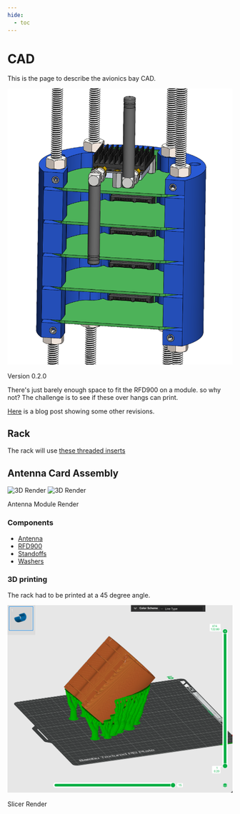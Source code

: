 ```yaml
---
hide:
  - toc
---
```


# CAD

This is the page to describe the avionics bay CAD.

![alt text](cad/thumbnail.png)
<p class="image-caption">Version 0.2.0</p>

There's just barely enough space to fit the RFD900 on a module. so why not?
The challenge is to see if these over hangs can print.

[Here](/blog/2024/12/07/avionics-bay-cad/) is a blog post showing some other revisions.

## Rack

The rack will use [these threaded inserts](https://www.amazon.ca/gp/product/B0CNRSJ1B2?psc=1)


## Antenna Card Assembly

<div class="image-row">
    <img src="rfd_board.png" alt="3D Render">
    <img src="rfd_board2.png" alt="3D Render">
</div>
<p class="image-caption">Antenna Module Render</p>


### Components

- [Antenna](https://grabcad.com/library/gsm-antenna-3)
- [RFD900](https://grabcad.com/library/rfd-900-radio-modem-1)
- [Standoffs](https://www.mcmaster.com/94868A719/)
- [Washers](https://www.mcmaster.com/97022A879/)

### 3D printing

The rack had to be printed at a 45 degree angle.

![alt text](cad/rack.png)
<p class="image-caption">Slicer Render</p>